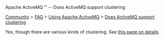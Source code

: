 Apache ActiveMQ ™ -- Does ActiveMQ support clustering 

[Community](community.html) > [FAQ](faq.html) > [Using Apache ActiveMQ](using-apache-activemq.html) > [Does ActiveMQ support clustering](does-activemq-support-clustering.html)


Yes, though there are various kinds of clustering. See [this page on details](clustering.html)

